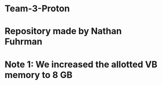 # Team-3-Proton
# Repository made by Nathan Fuhrman
# Note 1: We increased the allotted VB memory to 8 GB
